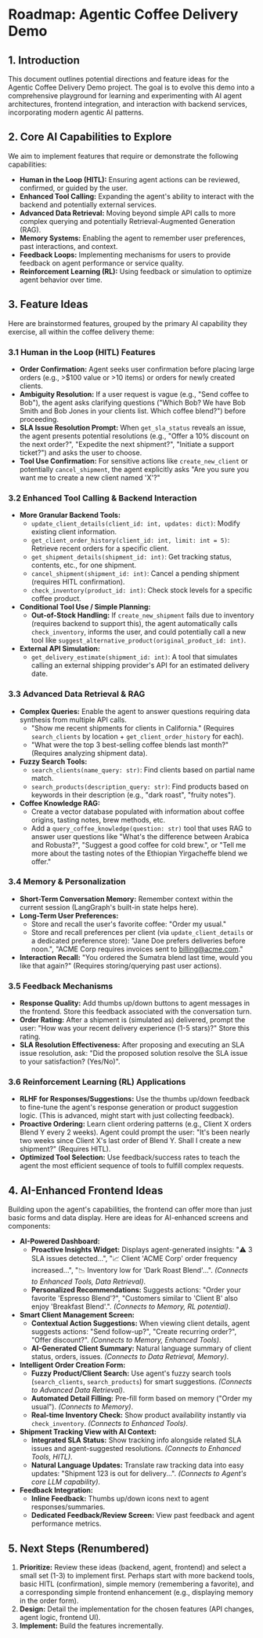 # Roadmap: Agentic Coffee Delivery Demo

## 1. Introduction

This document outlines potential directions and feature ideas for the Agentic Coffee Delivery Demo project. The goal is to evolve this demo into a comprehensive playground for learning and experimenting with AI agent architectures, frontend integration, and interaction with backend services, incorporating modern agentic AI patterns.

## 2. Core AI Capabilities to Explore

We aim to implement features that require or demonstrate the following capabilities:

- **Human in the Loop (HITL):** Ensuring agent actions can be reviewed, confirmed, or guided by the user.
- **Enhanced Tool Calling:** Expanding the agent's ability to interact with the backend and potentially external services.
- **Advanced Data Retrieval:** Moving beyond simple API calls to more complex querying and potentially Retrieval-Augmented Generation (RAG).
- **Memory Systems:** Enabling the agent to remember user preferences, past interactions, and context.
- **Feedback Loops:** Implementing mechanisms for users to provide feedback on agent performance or service quality.
- **Reinforcement Learning (RL):** Using feedback or simulation to optimize agent behavior over time.

## 3. Feature Ideas

Here are brainstormed features, grouped by the primary AI capability they exercise, all within the coffee delivery theme:

### 3.1 Human in the Loop (HITL) Features

- **Order Confirmation:** Agent seeks user confirmation before placing large orders (e.g., >\$100 value or >10 items) or orders for newly created clients.
- **Ambiguity Resolution:** If a user request is vague (e.g., "Send coffee to Bob"), the agent asks clarifying questions ("Which Bob? We have Bob Smith and Bob Jones in your clients list. Which coffee blend?") before proceeding.
- **SLA Issue Resolution Prompt:** When `get_sla_status` reveals an issue, the agent presents potential resolutions (e.g., "Offer a 10% discount on the next order?", "Expedite the next shipment?", "Initiate a support ticket?") and asks the user to choose.
- **Tool Use Confirmation:** For sensitive actions like `create_new_client` or potentially `cancel_shipment`, the agent explicitly asks "Are you sure you want me to create a new client named 'X'?"

### 3.2 Enhanced Tool Calling & Backend Interaction

- **More Granular Backend Tools:**
  - `update_client_details(client_id: int, updates: dict)`: Modify existing client information.
  - `get_client_order_history(client_id: int, limit: int = 5)`: Retrieve recent orders for a specific client.
  - `get_shipment_details(shipment_id: int)`: Get tracking status, contents, etc., for one shipment.
  - `cancel_shipment(shipment_id: int)`: Cancel a pending shipment (requires HITL confirmation).
  - `check_inventory(product_id: int)`: Check stock levels for a specific coffee product.
- **Conditional Tool Use / Simple Planning:**
  - **Out-of-Stock Handling:** If `create_new_shipment` fails due to inventory (requires backend to support this), the agent automatically calls `check_inventory`, informs the user, and could potentially call a new tool like `suggest_alternative_product(original_product_id: int)`.
- **External API Simulation:**
  - `get_delivery_estimate(shipment_id: int)`: A tool that simulates calling an external shipping provider's API for an estimated delivery date.

### 3.3 Advanced Data Retrieval & RAG

- **Complex Queries:** Enable the agent to answer questions requiring data synthesis from multiple API calls.
  - "Show me recent shipments for clients in California." (Requires `search_clients` by location + `get_client_order_history` for each).
  - "What were the top 3 best-selling coffee blends last month?" (Requires analyzing shipment data).
- **Fuzzy Search Tools:**
  - `search_clients(name_query: str)`: Find clients based on partial name match.
  - `search_products(description_query: str)`: Find products based on keywords in their description (e.g., "dark roast", "fruity notes").
- **Coffee Knowledge RAG:**
  - Create a vector database populated with information about coffee origins, tasting notes, brew methods, etc.
  - Add a `query_coffee_knowledge(question: str)` tool that uses RAG to answer user questions like "What's the difference between Arabica and Robusta?", "Suggest a good coffee for cold brew.", or "Tell me more about the tasting notes of the Ethiopian Yirgacheffe blend we offer."

### 3.4 Memory & Personalization

- **Short-Term Conversation Memory:** Remember context within the current session (LangGraph's built-in state helps here).
- **Long-Term User Preferences:**
  - Store and recall the user's favorite coffee: "Order my usual."
  - Store and recall preferences per client (via `update_client_details` or a dedicated preference store): "Jane Doe prefers deliveries before noon.", "ACME Corp requires invoices sent to billing@acme.com."
- **Interaction Recall:** "You ordered the Sumatra blend last time, would you like that again?" (Requires storing/querying past user actions).

### 3.5 Feedback Mechanisms

- **Response Quality:** Add thumbs up/down buttons to agent messages in the frontend. Store this feedback associated with the conversation turn.
- **Order Rating:** After a shipment is (simulated as) delivered, prompt the user: "How was your recent delivery experience (1-5 stars)?" Store this rating.
- **SLA Resolution Effectiveness:** After proposing and executing an SLA issue resolution, ask: "Did the proposed solution resolve the SLA issue to your satisfaction? (Yes/No)".

### 3.6 Reinforcement Learning (RL) Applications

- **RLHF for Responses/Suggestions:** Use the thumbs up/down feedback to fine-tune the agent's response generation or product suggestion logic. (This is advanced, might start with just collecting feedback).
- **Proactive Ordering:** Learn client ordering patterns (e.g., Client X orders Blend Y every 2 weeks). Agent could prompt the user: "It's been nearly two weeks since Client X's last order of Blend Y. Shall I create a new shipment?" (Requires HITL).
- **Optimized Tool Selection:** Use feedback/success rates to teach the agent the most efficient sequence of tools to fulfill complex requests.

## 4. AI-Enhanced Frontend Ideas

Building upon the agent's capabilities, the frontend can offer more than just basic forms and data display. Here are ideas for AI-enhanced screens and components:

- **AI-Powered Dashboard:**
  - **Proactive Insights Widget:** Displays agent-generated insights: "⚠️ 3 SLA issues detected...", "📈 Client 'ACME Corp' order frequency increased...", "📉 Inventory low for 'Dark Roast Blend'...". _(Connects to Enhanced Tools, Data Retrieval)_.
  - **Personalized Recommendations:** Suggests actions: "Order your favorite 'Espresso Blend'?", "Customers similar to 'Client B' also enjoy 'Breakfast Blend'.". _(Connects to Memory, RL potential)_.
- **Smart Client Management Screen:**
  - **Contextual Action Suggestions:** When viewing client details, agent suggests actions: "Send follow-up?", "Create recurring order?", "Offer discount?". _(Connects to Memory, Enhanced Tools)_.
  - **AI-Generated Client Summary:** Natural language summary of client status, orders, issues. _(Connects to Data Retrieval, Memory)_.
- **Intelligent Order Creation Form:**
  - **Fuzzy Product/Client Search:** Use agent's fuzzy search tools (`search_clients`, `search_products`) for smart suggestions. _(Connects to Advanced Data Retrieval)_.
  - **Automated Detail Filling:** Pre-fill form based on memory ("Order my usual"). _(Connects to Memory)_.
  - **Real-time Inventory Check:** Show product availability instantly via `check_inventory`. _(Connects to Enhanced Tools)_.
- **Shipment Tracking View with AI Context:**
  - **Integrated SLA Status:** Show tracking info alongside related SLA issues and agent-suggested resolutions. _(Connects to Enhanced Tools, HITL)_.
  - **Natural Language Updates:** Translate raw tracking data into easy updates: "Shipment 123 is out for delivery...". _(Connects to Agent's core LLM capability)_.
- **Feedback Integration:**
  - **Inline Feedback:** Thumbs up/down icons next to agent responses/summaries.
  - **Dedicated Feedback/Review Screen:** View past feedback and agent performance metrics.

## 5. Next Steps (Renumbered)

1.  **Prioritize:** Review these ideas (backend, agent, frontend) and select a small set (1-3) to implement first. Perhaps start with more backend tools, basic HITL (confirmation), simple memory (remembering a favorite), and a corresponding simple frontend enhancement (e.g., displaying memory in the order form).
2.  **Design:** Detail the implementation for the chosen features (API changes, agent logic, frontend UI).
3.  **Implement:** Build the features incrementally.
